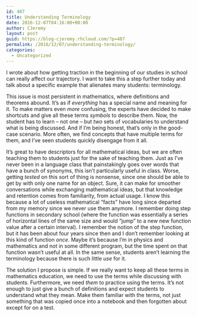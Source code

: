 ```yaml
---
id: 487
title: Understanding Terminology
date: 2016-12-07T04:16:00+00:00
author: CJeremy
layout: post
guid: https://blog-cjeremy.rhcloud.com/?p=487
permalink: /2016/12/07/understanding-terminology/
categories:
  - Uncategorized
---
```

I wrote about how getting traction in the beginning of our studies in school can really affect our trajectory. I want to take this a step further today and talk about a specific example that alienates many students: terminology.

This issue is most persistent in mathematics, where definitions and theorems abound. It&#8217;s as if _everything_ has a special name and meaning for it. To make matters even _more_ confusing, the experts have decided to make shortcuts and give all these terms _symbols_ to describe them. Now, the student has to learn &#8211; not one &#8211; but _two_ sets of vocabularies to understand what is being discussed. And if I&#8217;m being honest, that&#8217;s only in the good-case scenario. More often, we find concepts that have multiple terms for them, and I&#8217;ve seen students quickly disengage from it all.

It&#8217;s great to have descriptors for all mathematical ideas, but we are often teaching them to students just for the sake of teaching them. Just as I&#8217;ve never been in a language class that painstakingly goes over words that have a bunch of synonyms, this isn&#8217;t particularly useful in class. Worse, getting _tested_ on this sort of thing is nonsense, since one should be able to get by with only one name for an object. Sure, it can make for smoother conversations while exchanging mathematical ideas, but that knowledge and retention comes from familiarity, from actual usage. I know this because a lot of useless mathematical &#8220;facts&#8221; have long since departed from my memory since we never use them anymore. I remember doing step functions in secondary school (where the function was essentially a series of horizontal lines of the same size and would &#8220;jump&#8221; to a new new function value after a certain interval). I remember the notion of the step function, but it has been about four years since then and I don&#8217;t remember looking at this kind of function _once_. Maybe it&#8217;s because I&#8217;m in physics and mathematics and not in some different program, but the time spent on that function wasn&#8217;t useful at all. In the same sense, students aren&#8217;t learning the terminology because there is such little _use_ for it.

The solution I propose is simple. If we really want to keep all these terms in mathematics education, we need to use the terms while discussing with students. Furthermore, we need _them_ to practice using the terms. It&#8217;s not enough to just give a bunch of definitions and expect students to understand what they mean. Make them familiar with the terms, not just something that was copied once into a notebook and then forgotten about except for on a test.
